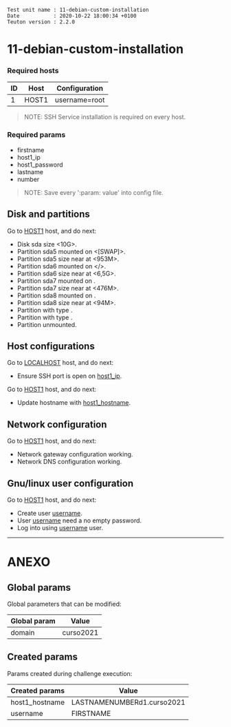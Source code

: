 ```
Test unit name : 11-debian-custom-installation
Date           : 2020-10-22 18:00:34 +0100
Teuton version : 2.2.0
```

# 11-debian-custom-installation

### Required hosts

| ID | Host | Configuration |
| -- | ---- | ------------- |
|1|HOST1|username=root|

> NOTE: SSH Service installation is required on every host.

### Required params
* firstname
* host1_ip
* host1_password
* lastname
* number

> NOTE: Save every ':param: value' into config file.

## Disk and partitions


Go to [HOST1](#required-hosts) host, and do next:
* Disk sda size <10G>.
* Partition sda5 mounted on <[SWAP]>.
* Partition sda5 size near at <953M>.
* Partition sda6 mounted on </>.
* Partition sda6 size near at <6,5G>.
* Partition sda7 mounted on </home>.
* Partition sda7 size near at <476M>.
* Partition sda8 mounted on <sda8>.
* Partition sda8 size near at <94M>.
* Partition <sda6> with type <ext4>.
* Partition <sda7> with type <ext3>.
* Partition <sda8> unmounted.

## Host configurations


Go to [LOCALHOST](#required-hosts) host, and do next:
* Ensure SSH port is open on [host1_ip](#required-params).

Go to [HOST1](#required-hosts) host, and do next:
* Update hostname with [host1_hostname](#created-params).

## Network configuration


Go to [HOST1](#required-hosts) host, and do next:
* Network gateway configuration working.
* Network DNS configuration working.

## Gnu/linux user configuration


Go to [HOST1](#required-hosts) host, and do next:
* Create user [username](#created-params).
* User [username](#created-params) need a no empty password.
* Log into using [username](#created-params) user.

---
# ANEXO

## Global params

Global parameters that can be modified:

| Global param | Value |
| ------------ | ----- |
|domain|curso2021|

## Created params

Params created during challenge execution:

| Created params | Value |
| -------------- | ----- |
|host1_hostname|LASTNAMENUMBERd1.curso2021|
|username|FIRSTNAME|
